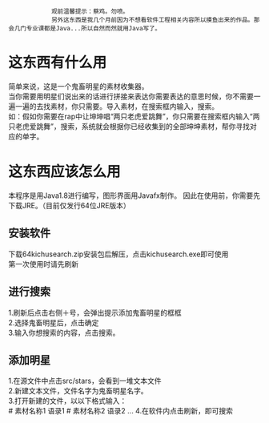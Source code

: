                 观前温馨提示：蔡鸡。勿喷。
                另外这东西是我几个月前因为不想看软件工程相关内容所以摸鱼出来的作品。那会几门专业课都是Java...所以自然而然就用Java写了。

这东西有什么用
===
简单来说，这是一个鬼畜明星的素材收集器。<br>
当你需要用明星们说出来的话进行拼接来表达你需要表达的意思时候，你不需要一遍一遍的去找素材，你只需要。导入素材，在搜索框内输入，搜索。<br>
如：假如你需要在rap中让坤坤唱“两只老虎爱跳舞”，你只需要在搜索框内输入“两只老虎爱跳舞”，搜索，系统就会根据你已经收集到的全部坤坤素材，帮你寻找对应的单字。<br>

这东西应该怎么用
===
本程序是用Java1.8进行编写，图形界面用Javafx制作。
因此在使用前，你需要先下载JRE。（目前仅发行64位JRE版本）


安装软件
---

下载64kichusearch.zip安装包后解压，点击kichusearch.exe即可使用<br>
第一次使用时请先刷新<br>

进行搜索
---

1.刷新后点击右侧＋号，会弹出提示添加鬼畜明星的框框<br>
2.选择鬼畜明星后，点击确定<br>
3.输入你想搜索的内容，点击搜索。<br>

添加明星
---

1.在源文件中点击src/stars，会看到一堆文本文件<br>
2.新建文本文件，文件名字为鬼畜明星名字。<br>
3.打开新建的文件，以以下格式输入：<br>
       # 素材名称1
       语录1
       # 素材名称2
       语录2
    ...
4.在软件内点击刷新，即可搜索<br>
